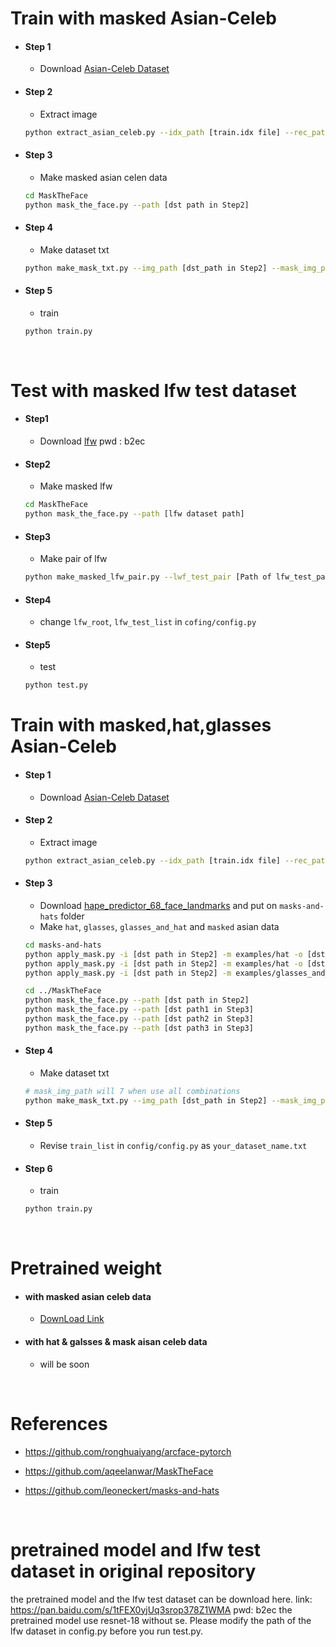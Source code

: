 # Train with masked Asian-Celeb
- #### Step 1
  - Download [Asian-Celeb Dataset](https://github.com/deepinsight/insightface/wiki/Dataset-Zoo)
- #### Step 2
  - Extract image
  ```bash
  python extract_asian_celeb.py --idx_path [train.idx file] --rec_path [train.rec file] --write_path [dst path]
  ```
- #### Step 3
  - Make masked asian celen data
  ```bash
  cd MaskTheFace
  python mask_the_face.py --path [dst path in Step2]
  ``` 
- #### Step 4
  - Make dataset txt
  ```bash
  python make_mask_txt.py --img_path [dst_path in Step2] --mask_img_path [result path in Step 3]
  ```
- #### Step 5
  - train
  ```bash
  python train.py
  ```

<br>

# Test with masked lfw test dataset
- #### Step1
  - Download [lfw](https://pan.baidu.com/s/1tFEX0yjUq3srop378Z1WMA ) pwd : b2ec
- #### Step2
  - Make masked lfw
  ```bash
  cd MaskTheFace
  python mask_the_face.py --path [lfw dataset path]
  ```
- #### Step3
  - Make pair of lfw
  ```bash
  python make_masked_lfw_pair.py --lwf_test_pair [Path of lfw_test_pair.txt] --masked_lfw_path [result path of in Step2] --dst_root [dst path of result txt file]
  ```
- #### Step4
  - change `lfw_root`, `lfw_test_list` in `cofing/config.py`

- #### Step5
  - test
  ```bash
  python test.py
  ```

# Train with masked,hat,glasses Asian-Celeb
- #### Step 1
  - Download [Asian-Celeb Dataset](https://github.com/deepinsight/insightface/wiki/Dataset-Zoo)
- #### Step 2
  - Extract image
  ```bash
  python extract_asian_celeb.py --idx_path [train.idx file] --rec_path [train.rec file] --write_path [dst path]
  ```
- #### Step 3
  - Download [hape_predictor_68_face_landmarks](https://github.com/biometrics/openbr-models/blob/master/dlib/shape_predictor_68_face_landmarks.dat) and put on `masks-and-hats` folder
  - Make `hat`, `glasses`, `glasses_and_hat`  and `masked` asian data
  ```bash
  cd masks-and-hats
  python apply_mask.py -i [dst path in Step2] -m examples/hat -o [dst path1] -s hat
  python apply_mask.py -i [dst path in Step2] -m examples/hat -o [dst path2] -s glasses
  python apply_mask.py -i [dst path in Step2] -m examples/glasses_and_hat -o [dst path3] -s glasses_and_hat

  cd ../MaskTheFace
  python mask_the_face.py --path [dst path in Step2]
  python mask_the_face.py --path [dst path1 in Step3]
  python mask_the_face.py --path [dst path2 in Step3]
  python mask_the_face.py --path [dst path3 in Step3]
  ``` 
- #### Step 4
  - Make dataset txt
  ```bash
  # mask_img_path will 7 when use all combinations 
  python make_mask_txt.py --img_path [dst_path in Step2] --mask_img_path [result path1 in Step 3] [result path2 in Step 3] ... [result path7 in Step 3] 
  ```
- #### Step 5
  - Revise `train_list` in `config/config.py` as `your_dataset_name.txt`
- #### Step 6
  - train
  ```bash
  python train.py
  ```

<br>


# Pretrained weight 
- #### with masked asian celeb data
  - [DownLoad Link](https://drive.google.com/file/d/1IbZs0uyLwibsjhhf37ZPf96BWwRSFg6N/view?usp=sharing)
- #### with hat & galsses & mask aisan celeb data
  - will be soon
  
<br>

# References
- https://github.com/ronghuaiyang/arcface-pytorch

- https://github.com/aqeelanwar/MaskTheFace

- https://github.com/leoneckert/masks-and-hats

<br>

# pretrained model and lfw test dataset in original repository
the pretrained model and the lfw test dataset can be download here. link: https://pan.baidu.com/s/1tFEX0yjUq3srop378Z1WMA pwd: b2ec
the pretrained model use resnet-18 without se. Please modify the path of the lfw dataset in config.py before you run test.py.